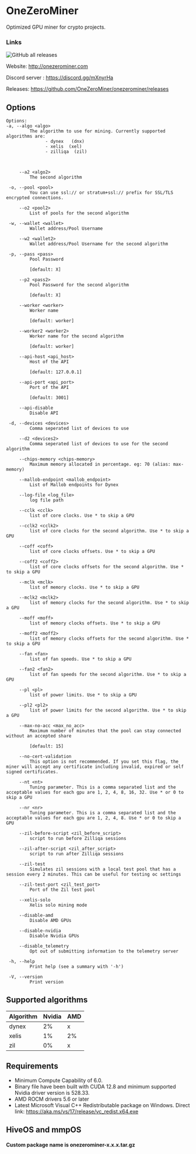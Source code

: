 # OneZeroMiner 

Optimized GPU miner for crypto projects. 
### Links 

![GitHub all releases](https://img.shields.io/github/downloads/OneZeroMiner/onezerominer/total)


Website: http://onezerominer.com

Discord server : https://discord.gg/mXnyrHa

Releases: https://github.com/OneZeroMiner/onezerominer/releases

Options
------------------------------------------           
 ```                                                                                                   
Options:
 -a, --algo <algo>
          The algorithm to use for mining. Currently supported algorithms are: 
                - dynex   (dnx)
                - xelis  (xel)
                - zilliqa  (zil)
          
          

      --a2 <algo2>
          The second algorithm

  -o, --pool <pool>
          You can use ssl:// or stratum+ssl:// prefix for SSL/TLS encrypted connections.

      --o2 <pool2>
          List of pools for the second algorithm

  -w, --wallet <wallet>
          Wallet address/Pool Username

      --w2 <wallet2>
          Wallet address/Pool Username for the second algorithm

  -p, --pass <pass>
          Pool Password
          
          [default: X]

      --p2 <pass2>
          Pool Password for the second algorithm
          
          [default: X]

      --worker <worker>
          Worker name
          
          [default: worker]

      --worker2 <worker2>
          Worker name for the second algorithm
          
          [default: worker]

      --api-host <api_host>
          Host of the API
          
          [default: 127.0.0.1]

      --api-port <api_port>
          Port of the API
          
          [default: 3001]

      --api-disable
          Disable API

  -d, --devices <devices>
          Comma seperated list of devices to use

      --d2 <devices2>
          Comma seperated list of devices to use for the second algorithm

      --chips-memory <chips-memory>
          Maximum memory allocated in percentage. eg: 70 (alias: max-memory)

      --mallob-endpoint <mallob_endpoint>
          List of Mallob endpoints for Dynex

      --log-file <log_file>
          log file path

      --cclk <cclk>
          list of core clocks. Use * to skip a GPU

      --cclk2 <cclk2>
          list of core clocks for the second algorithm. Use * to skip a GPU

      --coff <coff>
          list of core clocks offsets. Use * to skip a GPU

      --coff2 <coff2>
          list of core clocks offsets for the second algorithm. Use * to skip a GPU

      --mclk <mclk>
          list of memory clocks. Use * to skip a GPU

      --mclk2 <mclk2>
          list of memory clocks for the second algorithm. Use * to skip a GPU

      --moff <moff>
          list of memory clocks offsets. Use * to skip a GPU

      --moff2 <moff2>
          list of memory clocks offsets for the second algorithm. Use * to skip a GPU

      --fan <fan>
          list of fan speeds. Use * to skip a GPU

      --fan2 <fan2>
          list of fan speeds for the second algorithm. Use * to skip a GPU

      --pl <pl>
          list of power limits. Use * to skip a GPU

      --pl2 <pl2>
          list of power limits for the second algorithm. Use * to skip a GPU

      --max-no-acc <max_no_acc>
          Maximum number of minutes that the pool can stay connected without an accepted share
          
          [default: 15]

      --no-cert-validation
          This option is not recommended. If you set this flag, the miner will accept any certificate including invalid, expired or self signed certificates.

      --nt <nt>
          Tuning parameter. This is a comma separated list and the acceptable values for each gpu are 1, 2, 4, 8, 16, 32. Use * or 0 to skip a GPU

      --nr <nr>
          Tuning parameter. This is a comma separated list and the acceptable values for each gpu are 1, 2, 4, 8. Use * or 0 to skip a GPU

      --zil-before-script <zil_before_script>
          script to run before Zilliqa sessions

      --zil-after-script <zil_after_script>
          script to run after Zilliqa sessions

      --zil-test
          Simulates zil sessions with a local test pool that has a session every 2 minutes. This can be useful for testing oc settings

      --zil-test-port <zil_test_port>
          Port of the Zil test pool

      --xelis-solo
          Xelis solo mining mode

      --disable-amd
          Disable AMD GPUs

      --disable-nvidia
          Disable Nvidia GPUs
      
      --disable_telemetry
          Opt out of submitting information to the telemetry server

  -h, --help
          Print help (see a summary with '-h')

  -V, --version
          Print version
```

Supported algorithms
------------------------------------------

Algorithm           |  Nvidia | AMD |
--------------------| --------|-----|
dynex               | 2%      | x   |
xelis               | 1%      | 2%  |
zil                 | 0%      | x   |


Requirements
------------------------------------------ 
* Minimum Compute Capability of 6.0.
* Binary file have been built with CUDA 12.8 and minimum supported Nvidia driver version is 528.33.
* AMD ROCM drivers 5.6 or later
* Latest Microsoft Visual C++ Redistributable package on Windows. Direct link: 
https://aka.ms/vs/17/release/vc_redist.x64.exe

HiveOS and mmpOS
------------------------------------------
#### Custom package name is onezerominer-x.x.x.tar.gz
